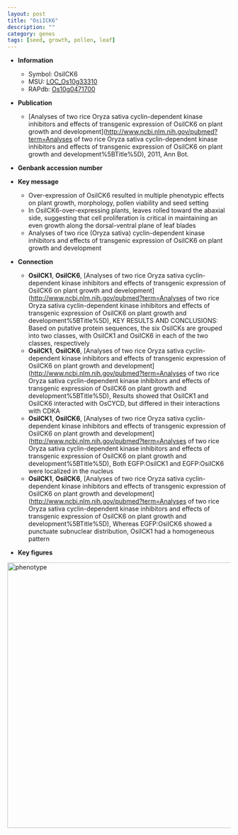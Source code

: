 ```yaml
---
layout: post
title: "OsiICK6"
description: ""
category: genes
tags: [seed, growth, pollen, leaf]
---
```


* **Information**  
    + Symbol: OsiICK6  
    + MSU: [LOC_Os10g33310](http://rice.plantbiology.msu.edu/cgi-bin/ORF_infopage.cgi?orf=LOC_Os10g33310)  
    + RAPdb: [Os10g0471700](http://rapdb.dna.affrc.go.jp/viewer/gbrowse_details/irgsp1?name=Os10g0471700)  

* **Publication**  
    + [Analyses of two rice Oryza sativa cyclin-dependent kinase inhibitors and effects of transgenic expression of OsiICK6 on plant growth and development](http://www.ncbi.nlm.nih.gov/pubmed?term=Analyses of two rice Oryza sativa cyclin-dependent kinase inhibitors and effects of transgenic expression of OsiICK6 on plant growth and development%5BTitle%5D), 2011, Ann Bot.

* **Genbank accession number**  

* **Key message**  
    + Over-expression of OsiICK6 resulted in multiple phenotypic effects on plant growth, morphology, pollen viability and seed setting
    + In OsiICK6-over-expressing plants, leaves rolled toward the abaxial side, suggesting that cell proliferation is critical in maintaining an even growth along the dorsal-ventral plane of leaf blades
    + Analyses of two rice (Oryza sativa) cyclin-dependent kinase inhibitors and effects of transgenic expression of OsiICK6 on plant growth and development

* **Connection**  
    + __OsiICK1__, __OsiICK6__, [Analyses of two rice Oryza sativa cyclin-dependent kinase inhibitors and effects of transgenic expression of OsiICK6 on plant growth and development](http://www.ncbi.nlm.nih.gov/pubmed?term=Analyses of two rice Oryza sativa cyclin-dependent kinase inhibitors and effects of transgenic expression of OsiICK6 on plant growth and development%5BTitle%5D),  KEY RESULTS AND CONCLUSIONS: Based on putative protein sequences, the six OsiICKs are grouped into two classes, with OsiICK1 and OsiICK6 in each of the two classes, respectively
    + __OsiICK1__, __OsiICK6__, [Analyses of two rice Oryza sativa cyclin-dependent kinase inhibitors and effects of transgenic expression of OsiICK6 on plant growth and development](http://www.ncbi.nlm.nih.gov/pubmed?term=Analyses of two rice Oryza sativa cyclin-dependent kinase inhibitors and effects of transgenic expression of OsiICK6 on plant growth and development%5BTitle%5D),  Results showed that OsiICK1 and OsiICK6 interacted with OsCYCD, but differed in their interactions with CDKA
    + __OsiICK1__, __OsiICK6__, [Analyses of two rice Oryza sativa cyclin-dependent kinase inhibitors and effects of transgenic expression of OsiICK6 on plant growth and development](http://www.ncbi.nlm.nih.gov/pubmed?term=Analyses of two rice Oryza sativa cyclin-dependent kinase inhibitors and effects of transgenic expression of OsiICK6 on plant growth and development%5BTitle%5D),  Both EGFP:OsiICK1 and EGFP:OsiICK6 were localized in the nucleus
    + __OsiICK1__, __OsiICK6__, [Analyses of two rice Oryza sativa cyclin-dependent kinase inhibitors and effects of transgenic expression of OsiICK6 on plant growth and development](http://www.ncbi.nlm.nih.gov/pubmed?term=Analyses of two rice Oryza sativa cyclin-dependent kinase inhibitors and effects of transgenic expression of OsiICK6 on plant growth and development%5BTitle%5D),  Whereas EGFP:OsiICK6 showed a punctuate subnuclear distribution, OsiICK1 had a homogeneous pattern

* **Key figures**  
<img src="http://ricencode.github.io/images/OsiICK6.pheno.png" alt="phenotype"  style="width: 600px;"/>



